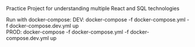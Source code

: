 Practice Project for understanding multiple React and SQL technologies

Run with docker-compose: 
DEV: docker-compose -f docker-compose.yml -f docker-compose.dev.yml up <br/>
PROD: docker-compose -f docker-compose.yml -f docker-compose.dev.yml up
